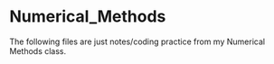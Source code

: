 # Numerical_Methods

The following files are just notes/coding practice from my Numerical Methods class.
